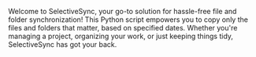 Welcome to SelectiveSync, your go-to solution for hassle-free file and folder synchronization! This Python script empowers you to copy only the files and folders that matter, based on specified dates. Whether you're managing a project, organizing your work, or just keeping things tidy, SelectiveSync has got your back.

